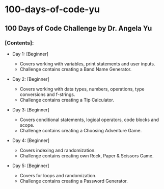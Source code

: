 # 100-days-of-code-yu

## 100 Days of Code Challenge by Dr. Angela Yu

### [Contents]:

- Day 1: [Beginner]
    - Covers working with variables, print statements and user inputs.
    - Challenge contains creating a Band Name Generator.

- Day 2: [Beginner]
    - Covers working with data types, numbers, operations, type conversions and f-strings.
    - Challenge contains creating a Tip Calculator.

- Day 3: [Beginner]
    - Covers conditional statements, logical operators, code blocks and scope.
    - Challenge contains creating a Choosing Adventure Game.

- Day 4: [Beginner]
    - Covers indexing and randomization.
    - Challenge contains creating own Rock, Paper & Scissors Game.

- Day 5: [Beginner]
    - Covers for loops and randomization.
    - Challenge contains creating a Password Generator.

